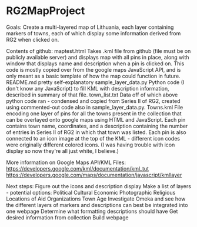 # RG2MapProject

Goals:
Create a multi-layered map of Lithuania, each layer containing markers of towns,
each of which display some information derived from RG2 when clicked on.

Contents of github:
maptest.html
    Takes .kml file from github (file must be on publicly available server) and
    displays map with all pins in place, along with window that displays name
    and description when a pin is clicked on. This code is mostly copied over
    from the google maps JavaScript API, and is only meant as a basic template
    of how the map could function in future.
README.md
    pretty self-explanatory
sample_layer_data.py
    Python code (I don't know any JavaScript) to fill KML with description
    information, described in summary of that file.
town_list.txt
    Data off of which above python code ran - condensed and copied from Series II
    of RG2, created using commented-out code also in sample_layer_data.py.
Towns.kml
    File encoding one layer of pins for all the towns present in the collection
    that can be overlayed onto google maps using HTML and JavaScript. Each pin
    contains town name, coordinates, and a description containing the number of
    entries in Series II of RG2 in which that town was listed. Each pin is also
    connected to an icon image at the top of the KML - different icon codes were
    originally different colored icons. (I was having trouble with icon display
    so now they're all just white, I believe.)


More information on Google Maps API/KML Files:
https://developers.google.com/kml/documentation/kml_tut
https://developers.google.com/maps/documentation/javascript/kmllayer

Next steps:
  Figure out the icons and description display
  Make a list of layers - potential options:
    Political
    Cultural
    Economic
    Photographic
    Religious
    Locations of Aid Organizations
    Town Age
  Investigate Omeka and see how the different layers of markers and descriptions
    can best be integrated into one webpage
  Determine what formatting descriptions should have
  Get desired information from collection
  Build webpage
